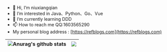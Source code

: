 - 👋 Hi, I’m niuxiangqian
- 👀 I’m interested in Java、Python、Go、Vue
- 🌱 I’m currently learning DDD
- 📫 How to reach me QQ:1603565290
- My personal blog address : [https://refblogs.com](https://refblogs.com)

<!-- ![Metrics](https://metrics.lecoq.io/NiuXiangQian) -->

| <img align="center" src="https://github-readme-stats-xcanwin.vercel.app/api?username=NiuXiangQian&show_icons=true&theme=algolia&hide=contribs,prs" alt="Anurag's github stats" /> | <img align="center" src="https://github-readme-stats-xcanwin.vercel.app/api/top-langs/?username=NiuXiangQian&layout=compact&theme=algolia" /> |
| ------------- | ------------- |

